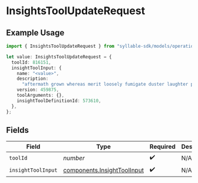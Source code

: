 # InsightsToolUpdateRequest

## Example Usage

```typescript
import { InsightsToolUpdateRequest } from "syllable-sdk/models/operations";

let value: InsightsToolUpdateRequest = {
  toolId: 816151,
  insightToolInput: {
    name: "<value>",
    description:
      "aftermath grown whereas merit loosely fumigate duster laughter pastel solidly",
    version: 459875,
    toolArguments: {},
    insightToolDefinitionId: 573610,
  },
};
```

## Fields

| Field                                                                      | Type                                                                       | Required                                                                   | Description                                                                |
| -------------------------------------------------------------------------- | -------------------------------------------------------------------------- | -------------------------------------------------------------------------- | -------------------------------------------------------------------------- |
| `toolId`                                                                   | *number*                                                                   | :heavy_check_mark:                                                         | N/A                                                                        |
| `insightToolInput`                                                         | [components.InsightToolInput](../../models/components/insighttoolinput.md) | :heavy_check_mark:                                                         | N/A                                                                        |